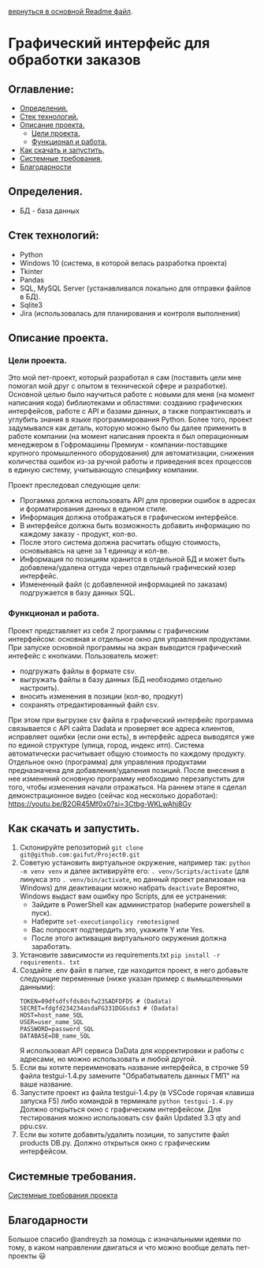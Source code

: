 [вернуться в основной Readme файл](https://github.com/gaifut/Project0).

# Графический интерфейс для обработки заказов

## Оглавление:
- [Определения.](#Определения)
- [Стек технологий.](#Стек-технологий)
- [Описание проекта.](#Описание-проекта)
  - [Цели проекта.](#Цели-проекта)
  - [Функционал и работа.](#Функционал-и-работа)
- [Как скачать и запустить.](#Как-скачать-и-запустить)
- [Системные требования.](#Системные-требования)
- [Благодарности](#Благодарности)

## Определения.
- БД - база данных

## Стек технологий:
- Python
- Windows 10 (система, в которой велась разработка проекта)
- Tkinter
- Pandas
- SQL, MySQL Server (устанавливался локально для отправки файлов в БД).
- Sqlite3
- Jira (использовалась для планирования и контроля выполнения)

## Описание проекта.
### Цели проекта.
Это мой пет-проект, который разработал я сам (поставить цели мне помогал мой друг с опытом в технической сфере и разработке). 
Основной целью было научиться работе с новыми для меня (на момент написания кода) библиотеками и областями: созданию графических интерфейсов, работе с API и базами данных, а также попрактиковать и углубить знания в языке программирования Python.
Более того, проект задумывался как деталь, которую можно было бы далее применить в работе компании (на момент написания проекта я был операционным менеджером в Гофромашины Премиум - компании-поставщике крупного промышленного оборудования) для автоматизации, снижения количества ошибок из-за ручной работы и приведения всех процессов в единую систему, учитывающую специфику компании.

Проект преследовал следующие цели:
- Прогамма должна использовать API для проверки ошибок в адресах и форматирования данных в едином стиле.
- Информация должна отображаться в графическом интерфейсе.
- В интерфейсе должна быть возможность добавить информацию по каждому заказу - продукт, кол-во.
- После этого система должна расчитать общую стоимость, основываясь на цене за 1 единицу и кол-ве.
- Информация по позициям хранится в отдельной БД и может быть добавлена/удалена оттуда через отдельный графический юзер интерфейс.
- Измененный файл (с добавленной информацией по заказам) подгружается в базу данных SQL.
### Функционал и работа.
Проект представляет из себя 2 программы с графическим интерфейсом: основная и отдельное окно для управления продуктами. 
При запуске основной программы на экран выводится графический интефейс с кнопками. Пользователь может:
- подгружать файлы в формате csv.
- выгружать файлы в базу данных (БД необходимо отдельно настроить).
- вносить изменения в позиции (кол-во, продкут)
- сохранять отредактированный файл csv.

При этом при выгрузке csv файла в графический интерфейс программа связывается с API сайта Dadata и проверяет все адреса клиентов, исправляет ошибки (если они есть), в интерфейс адреса выводятся уже по единой структуре (улица, город, индекс итп).
Система автоматически расчитывает общую стоимость по каждому продукту.
Отдельное окно (программа) для управления продуктами предназначена для добавления/удаления позиций. После внесения в нее изменений основную программу необходимо перезапустить для того, чтобы изменения начали отражаться.
На раннем этапе я сделал демонстрационное видео (сейчас код несколько доработан): https://youtu.be/B2OR45Mf0x0?si=3Ctbg-WKLwAhj8Gy

## Как скачать и запустить.
1. Склонируйте репозиторий ```git clone git@github.com:gaifut/Project0.git```
2. Советую установить виртуальное окружение, например так: ```python -m venv venv```
   и далее активируйте его: ```. venv/Scripts/activate``` (для линукса это ```. venv/bin/activate```, но данный проект реализован на Windows)
   для деактивации можно набрать ```deactivate```
   Вероятно, Windows выдаст вам ошибку про Scripts, для ее устранения:
    - Зайдите в PowerShell как администратор (наберите powershell в пуск).
    - Наберите ```set-executionpolicy remotesigned```
    - Вас попросят подтвердить это, укажите Y или Yes.
    - После этого активащия виртуального окружения должна заработать.
3. Установите зависимости из requirements.txt
   ```pip install -r requirements. txt```
4. Создайте .env файл в папке, где находится проект, в него добавьте следующие переменные (ниже указан пример с вымышленными данными):
   ```
   TOKEN=09dfsdfsfds8dsfw23SADFDFDS # (Dadata)
   SECRET=fdgfd234234asdaFG331DGGsds3 # (Dadata)
   HOST=host_name_SQL
   USER=user_name_SQL
   PASSWORD=password_SQL
   DATABASE=DB_name_SQL
   ```
   Я использовал API сервиса DaData для корректировки и работы с адресами, но можно использовать и любой другой.
5. Если вы хотите переименовать название интерфейса, в строчке 59 файла testgui-1.4.py замените "Обрабатыватель данных ГМП" на ваше название.
6. Запустите проект из файла testgui-1.4.py (в VSCode горячая клавиша запуска F5) либо командой в терминале ```python testgui-1.4.py```
   Должно открыться окно с графическим интерфейсом. Для тестирования можно использовать csv файл Updated 3.3 qty and ppu.csv.
7. Если вы хотите добавить/удалить позиции, то запустите файл products DB.py. Должно открыться окно с графическим интерфейсом.
## Системные требования.
[Системные требования проекта](https://github.com/gaifut/Project0/blob/main/requirements.txt)

## Благодарности
Большое спасибо @andreyzh за помощь с изначальными идеями по тому, в каком направлении двигаться и что можно вообще делать пет-проекты :smiley:
